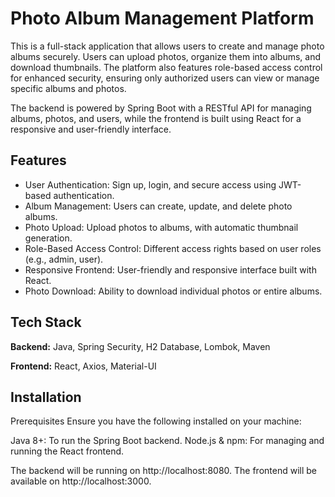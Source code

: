 
# Photo Album Management Platform

This is a full-stack application that allows users to create and manage photo albums securely. Users can upload photos, organize them into albums, and download thumbnails. The platform also features role-based access control for enhanced security, ensuring only authorized users can view or manage specific albums and photos.

The backend is powered by Spring Boot with a RESTful API for managing albums, photos, and users, while the frontend is built using React for a responsive and user-friendly interface.


## Features
- User Authentication: Sign up, login, and secure access using JWT-based authentication.
- Album Management: Users can create, update, and delete photo albums.
- Photo Upload: Upload photos to albums, with automatic thumbnail generation.
- Role-Based Access Control: Different access rights based on user roles (e.g., admin, user).
- Responsive Frontend: User-friendly and responsive interface built with React.
- Photo Download: Ability to download individual photos or entire albums.


## Tech Stack

**Backend:** Java, Spring Security, H2 Database, Lombok, Maven

**Frontend:** React, Axios, Material-UI


## Installation
Prerequisites
Ensure you have the following installed on your machine:

Java 8+: To run the Spring Boot backend.
Node.js & npm: For managing and running the React frontend.

The backend will be running on http://localhost:8080.
The frontend will be available on http://localhost:3000.
